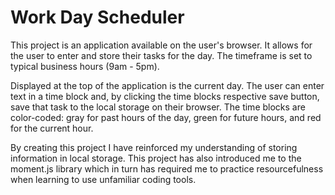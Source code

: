 # Work Day Scheduler

This project is an application available on the user's browser. It allows for the user to enter and store their tasks for the day. The timeframe is set to typical business hours (9am - 5pm).

Displayed at the top of the application is the current day. The user can enter text in a time block and, by clicking the time blocks respective save button, save that task to the local storage on their browser. The time blocks are color-coded: gray for past hours of the day, green for future hours, and red for the current hour.

By creating this project I have reinforced my understanding of storing information in local storage. This project has also introduced me to the moment.js library which in turn has required me to practice resourcefulness when learning to use unfamiliar coding tools.
